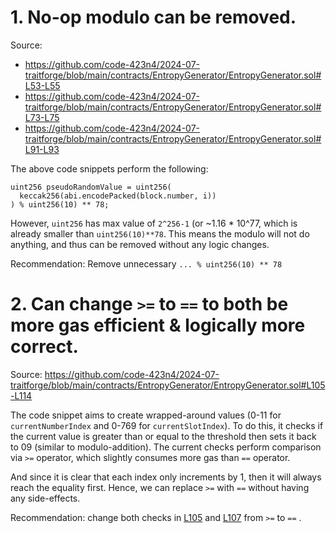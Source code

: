 # 1. No-op modulo can be removed.

Source: 
- https://github.com/code-423n4/2024-07-traitforge/blob/main/contracts/EntropyGenerator/EntropyGenerator.sol#L53-L55
- https://github.com/code-423n4/2024-07-traitforge/blob/main/contracts/EntropyGenerator/EntropyGenerator.sol#L73-L75
- https://github.com/code-423n4/2024-07-traitforge/blob/main/contracts/EntropyGenerator/EntropyGenerator.sol#L91-L93

The above code snippets perform the following:
```solidity
uint256 pseudoRandomValue = uint256(
  keccak256(abi.encodePacked(block.number, i))
) % uint256(10) ** 78;
```
However, `uint256` has max value of `2^256-1` (or ~1.16 * 10^77, which is already smaller than `uint256(10)**78`. This means the modulo will not do anything, and thus can be removed without any logic changes.

Recommendation: Remove unnecessary `... % uint256(10) ** 78`

# 2. Can change `>=` to `==` to both be more gas efficient & logically more correct.

Source: https://github.com/code-423n4/2024-07-traitforge/blob/main/contracts/EntropyGenerator/EntropyGenerator.sol#L105-L114

The code snippet aims to create wrapped-around values (0-11 for `currentNumberIndex` and 0-769 for `currentSlotIndex`). To do this, it checks if the current value is greater than or equal to the threshold then sets it back to 09 (similar to modulo-addition). The current checks perform comparison via `>=` operator, which slightly consumes more gas than `==` operator. 

And since it is clear that each index only increments by 1, then it will always reach the equality first. Hence, we can replace `>=` with `==` without having any side-effects.

Recommendation: change both checks in [L105](https://github.com/code-423n4/2024-07-traitforge/blob/main/contracts/EntropyGenerator/EntropyGenerator.sol#L105) and [L107](https://github.com/code-423n4/2024-07-traitforge/blob/main/contracts/EntropyGenerator/EntropyGenerator.sol#L107) from `>=` to `==` .

